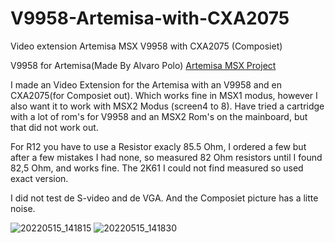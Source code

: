 # V9958-Artemisa-with-CXA2075
Video extension Artemisa MSX V9958 with CXA2075 (Composiet)

V9958 for Artemisa(Made By Alvaro Polo) [Artemisa MSX Project](https://github.com/apoloval/artemisa)

I made an Video Extension for the Artemisa with an V9958 and en CXA2075(for Composiet out).
Which works fine in MSX1 modus, however I also want it to work with MSX2 Modus (screen4 to 8).
Have tried a cartridge with a lot of rom's for V9958 and an MSX2 Rom's on the mainboard, but that did not work out.

For R12 you have to use a Resistor exacly 85.5 Ohm, I ordered a few but after a few mistakes I had none, 
so measured 82 Ohm resistors until I found 82,5 Ohm, and works fine.
The 2K61 I could not find measured so used exact version.

I did not test de S-video and de VGA.
And the Composiet picture has a litte noise.

![20220515_141815](https://user-images.githubusercontent.com/89305963/168472678-c68ff72f-f331-4091-90bb-17e7fa84d92b.jpg)
![20220515_141830](https://user-images.githubusercontent.com/89305963/168472682-5f7a43af-759d-40e6-bcff-28cf4d081cc4.jpg)
